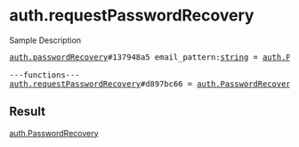 # auth.requestPasswordRecovery

Sample Description

<pre>
<a href="../constructor/auth.passwordRecovery">auth.passwordRecovery</a>#137948a5 email_pattern:<a href="../type/string.md">string</a> = <a href="../type/auth.PasswordRecovery.md">auth.PasswordRecovery</a>;

---functions---
<a href="../method/auth.requestPasswordRecovery.md">auth.requestPasswordRecovery</a>#d897bc66 = <a href="../type/auth.PasswordRecovery.md">auth.PasswordRecovery</a>;</pre>

## Result

<a href="../type/auth.PasswordRecovery.md">auth.PasswordRecovery</a>

